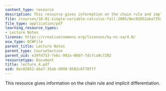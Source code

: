 ```yaml
---
content_type: resource
description: This resource gives information on the chain rule and implicit differentiation.
file: /courses/18-01-single-variable-calculus-fall-2005/8ec02852aba735abd9999582c6f78ff7_lecture_4.pdf
file_type: application/pdf
learning_resource_types:
- Lecture Notes
license: https://creativecommons.org/licenses/by-nc-sa/4.0/
ocw_type: OCWFile
parent_title: Lecture Notes
parent_type: CourseSection
parent_uid: e39fd753-7ebc-992a-0607-7dcfca9c7202
resourcetype: Document
title: lecture_4.pdf
uid: 8ec02852-aba7-35ab-d999-9582c6f78ff7
---
```

This resource gives information on the chain rule and implicit differentiation.